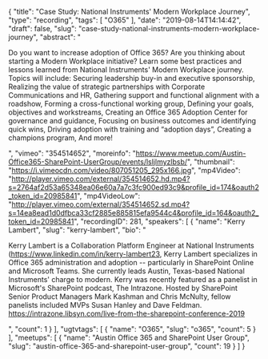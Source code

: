 {
  "title": "Case Study: National Instruments' Modern Workplace Journey",
  "type": "recording",
  "tags": [
    "O365"
  ],
  "date": "2019-08-14T14:14:42",
  "draft": false,
  "slug": "case-study-national-instruments-modern-workplace-journey",
  "abstract": "<p>Do you want to increase adoption of Office 365? Are you thinking about starting a Modern Workplace initiative? Learn some best practices and lessons learned from National Instruments' Modern Workplace journey. Topics will include: Securing leadership buy-in and executive sponsorship, Realizing the value of strategic partnerships with Corporate Communications and HR, Gathering support and functional alignment with a roadshow, Forming a cross-functional working group, Defining your goals, objectives and workstreams, Creating an Office 365 Adoption Center for governance and guidance, Focusing on business outcomes and identifying quick wins, Driving adoption with training and “adoption days”, Creating a champions program, And more!</p>",
  "vimeo": "354514652",
  "moreinfo": "https://www.meetup.com/Austin-Office365-SharePoint-UserGroup/events/lsljlmyzlbsb/",
  "thumbnail": "https://i.vimeocdn.com/video/807051205_295x166.jpg",
  "mp4Video": "http://player.vimeo.com/external/354514652.hd.mp4?s=2764af2d53a65348ea06e60a7a7c3fc900ed93c9&profile_id=174&oauth2_token_id=20985841",
  "mp4VideoLow": "http://player.vimeo.com/external/354514652.sd.mp4?s=14ea8ead1d0dfbca33cf2885e885815efa9544c4&profile_id=164&oauth2_token_id=20985841",
  "recordingID": 281,
  "speakers": [
    {
      "name": "Kerry Lambert",
      "slug": "kerry-lambert",
      "bio": "<p>Kerry Lambert is a Collaboration Platform Engineer at National Instruments (https://www.linkedin.com/in/kerry-lambert23, Kerry Lambert specializes in Office 365 administration and adoption -- particularly in SharePoint Online and Microsoft Teams. She currently leads Austin, Texas-based National Instruments' charge to modern. Kerry was recently featured as a panelist in Microsoft's SharePoint podcast, The Intrazone. Hosted by SharePoint Senior Product Managers Mark Kashman and Chris McNulty, fellow panelists included MVPs Susan Hanley and Dave Feldman. https://intrazone.libsyn.com/live-from-the-sharepoint-conference-2019</p>",
      "count": 1
    }
  ],
  "ugtvtags": [
    {
      "name": "O365",
      "slug": "o365",
      "count": 5
    }
  ],
  "meetups": [
    {
      "name": "Austin Office 365 and SharePoint User Group",
      "slug": "austin-office-365-and-sharepoint-user-group",
      "count": 19
    }
  ]
}